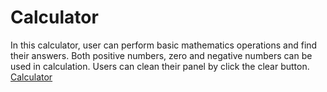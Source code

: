 # Calculator
In this calculator, user can perform basic mathematics operations and find their answers. Both positive numbers, zero and negative numbers can be used in calculation. Users can clean their panel by click the clear button.
[Calculator](https://viewer.diagrams.net/?tags=%7B%7D&highlight=0000ff&edit=_blank&layers=1&nav=1&title=Untitled%20Diagram.drawio#R5Vtde6MoFP41uZw8CjFJL%2Fs1sxezu93txU4viVKlRfFBnCT99QsKfmFap41x2l5FjoBw3vMJJzN4Ge%2B%2BcZRGf7IA0xlwgt0MXs0AcB24lj%2BKsi8pK2dZEkJOAt2pJtySJ2xGampOApy1OgrGqCBpm%2BizJMG%2BaNEQ52zb7nbPaPurKQqxRbj1EbWp%2F5FARCV17Tk1%2FQ9Mwsh82XX0mxiZzpqQRShg2wYJXs%2FgJWdMlE%2Fx7hJTxTzDl3Lc1wNvq4VxnIghA%2F652yIaPOHrh%2FvkzvGc6y8P518Wem1ibzaMA7l%2F3WRcRCxkCaLXNfWCszwJsJrVka26z3fGUkl0JfEBC7HXYKJcMEmKREz1W7wj4ocaPvd0667x5mqnZy4ae9NIBN%2F%2FaDbumo1ikOfMl8CrSK2hN5iTGAvMNbHct9rsQXZqUsZy7uNneGjEEvEQi2f6gQp0qS2YydXwvRzHMUWC%2FGyvA2mxDat%2BNbLyQYP7C0DreX8imusv3coFCxt%2BSqVqKZi3ERH4NkXF3rdSu9sg6vkwF3j3PAvtLZsBRsm3tWa5Rl2ihlatnZG4srK4MoU%2BHFEWwUBZXE4pi8DiekCylCK1gsznGCfKUnMWyx9JZbktptKYpurRDDyNuK6kwSoG7Y2T6hFgx7MFeDmWAJ99NAFeDhTg9ZQCvLS4ThIiCKLkSX6dJRYGSu6IDCq%2Bow2mNywjRS94FZMgKCAwHc4pCVsvGlw2Mh%2FhHQrV8Iu04dQ0tfJzkjsXiPsas6UaXz46c7CSLdpZii%2BhUhNdIL2EinAM1TFW3SjOWZ%2Fi9Fj%2B1ViKs7Yg3ORCKOgcnxL%2F8aDFkZtGlGLKQo7iDkCCs8cqTAQdgFoDG%2BFIr%2BWqVdJt4eiCFpBwHHhgr13rgWc0u%2BbaPuKdG7b1QMPmOv1QnShMXHw0vpsY82XGwykZD%2BGnZTycNjFyLMYHJCQy5HQYVwcXKj%2F%2FarsDy9b3eOp4F6pTkfk9ZVs%2FkunWPMA%2ByQqH22v2x7DlQ11tRTw%2Biz9cmuXCoUZl0kTLtY3KvxgFkpLk8UYGH0ODnFfHMQ3235MdNgd8%2FdHSMaTfbUu%2F1yf9fUcM40Uy3iH70uG93LRoc8yKxA9mCRzLmBBtiqmUdqSMJKLYiXcx867UXFIdsi7zLxllCtKEJbhAiNIO6RiQrDqQQBuSRQ8iYDREPlzS7A7Nmt1J02bw8fzAUMaDaf2AfWCR5GpYh%2Fk8YvEmz1625ePYbtg2FCtgG4r1KU%2BHgW2637u8Ds1CwaTJkGufzsgI5J5xdSKc4iQgSajic0nsP2%2Br4hjOfJwNEOgN8h%2FDAqm%2Fc0FJctIgZT15kALsJOgv9nkilHUHj54IBZ4yQgF23F7fkEhO5vR3uRFZz1fdK5G%2BSz0HzHtuRbyx%2BAft2853brjB0EADTnp8COxAIxOMY5Vx4u1A4z1F7AE6ScqqxwSc2CTbPvAOZ5%2FGJgPwMiAnzRrBkKwxCc5VzZHiPkVZRvw2NG2LYspgTOFLUdBSlcQcKIORjW4pS10aM6%2BKX6qCmqo4pi6VMXMd0zwNPQ87lAc1UPV6UDW0wVZMf%2BFGSXQtVAun4%2Bi714vlRvWoWmDsibzORF2xKxlhTSSlo%2FDhppvWuIMLhp2UyHWg15HkcspariumvsF99h2Jm%2FDjV8LvU8Yii64FN9lb04K7PbI12hUzBBYbUarYpxSFzQ4ewk7i%2F87a3FsMLc0azf9B%2ByZSXcV8Gv%2B3aMfVi57DkJPmJHDIYcir%2FF%2B7DNR51v8d0WcZ9XxtqdE0LsvrKtxrXZbnjuSyOt8xLmxcj2XnHW8VThNUuc2Qypk36ovfGlX93oLnHTqNfavgLUcSvO6Cob52fqXgyWZdm192r%2F%2FhAK%2F%2FBw%3D%3D)
